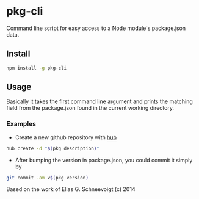 # pkg-cli

Command line script for easy access to a Node module's package.json data.

## Install

```bash
npm install -g pkg-cli
```

## Usage

Basically it takes the first command line argument and prints the matching
field from the package.json found in the current working directory.

### Examples

* Create a new github repository with [hub](http://hub.github.com/)
```bash
hub create -d "$(pkg description)"
```


* After bumping the version in package.json, you could commit it simply by
```bash
git commit -am v$(pkg version)
```

Based on the work of Elias G. Schneevoigt (c) 2014
